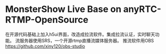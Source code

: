 # MonsterShow Live Base on anyRTC-RTMP-OpenSource

在开源代码基础上加入h5ui界面，改造成拉流软件。集成拉流认证，实时聊天功能。
流服务器使用SRS，一个开源rtmp直播流媒体服务器。
推流软件用OBS https://github.com/xiny120/obs-studio



